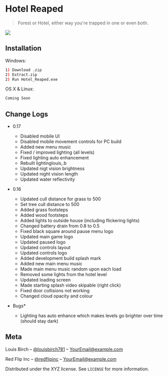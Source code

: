 # Hotel Reaped
> Forest or Hotel, either way you're trapped in one or even both.



![](HighresScreenshot00012.png)

## Installation

Windows:

```sh
1) Download .zip 
2) Extract.zip
2) Run Hotel_Reaped.exe
```

OS X & Linux:

```sh
Coming Soon
```

## Change Logs

* 0.17
    * Disabled mobile UI
    * Disabled mobile movement controls for PC build
    * Added new menu music
    * Fixed / improved lighting (all levels)
    * Fixed lighting auto enhancement
    * Rebuilt lightinglouis,.b
    * Updated nigt vision brightness
    * Updated night vision length
    * Updated water reflectivity

* 0.16
    * Updated cull distance for grass to 500
    * Set tree cull distance to 500
    * Added grass footsteps
    * Added wood footsteps
    * Added lights to outside house (including flickering lights)
    * Changed battery drain from 0.8 to 0.5
    * Fixed black square around pause menu logo
    * Updated main game logo
    * Updated paused logo
    * Updated controls layout
    * Updated controls logo
    * Added development build splash mark
    * Added new main menu music
    * Made main menu music random upon each load
    * Removed some lights from the hotel level
    * Updated loading screen
    * Made starting splash video skipable (right click)
    * Fixed door collisions not working
    * Changed cloud opacity and colour
* Bugs*
    * Lighting has auto enhance which makes levels go brighter over time (should stay dark)
    
## Meta

Louis Birch – [@louisbirch781](https://twitter.com/louisbirch781) – YourEmail@example.com

Red Flip Inc – [@redflipinc](https://twitter.com/redflipinc) – YourEmail@example.com

Distributed under the XYZ license. See ``LICENSE`` for more information.
